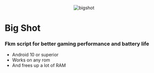 <div align="center">

![bigshot](https://github.com/Klebinhop/BigShot/assets/120269841/312114a0-f094-4924-b6b8-ec27eeffceb0)

</div>

# Big Shot
### Fkm script for better gaming performance and battery life

* Android 10 or superior
* Works on any rom
* And frees up a lot of RAM
